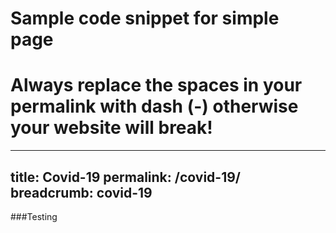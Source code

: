 # Sample code snippet for simple page
# Always replace the spaces in your permalink with dash (-) otherwise your website will break!
---
title: Covid-19
permalink: /covid-19/
breadcrumb: covid-19
---

###Testing
